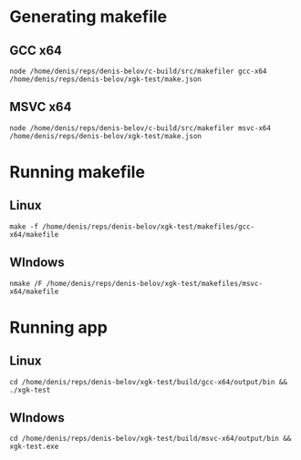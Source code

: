 # Generating makefile
## GCC x64
```
node /home/denis/reps/denis-belov/c-build/src/makefiler gcc-x64 /home/denis/reps/denis-belov/xgk-test/make.json
```
## MSVC x64
```
node /home/denis/reps/denis-belov/c-build/src/makefiler msvc-x64 /home/denis/reps/denis-belov/xgk-test/make.json
```

# Running makefile
## Linux
```
make -f /home/denis/reps/denis-belov/xgk-test/makefiles/gcc-x64/makefile
```
## WIndows
```
nmake /F /home/denis/reps/denis-belov/xgk-test/makefiles/msvc-x64/makefile
```

# Running app
## Linux
```
cd /home/denis/reps/denis-belov/xgk-test/build/gcc-x64/output/bin && ./xgk-test
```
## WIndows
```
cd /home/denis/reps/denis-belov/xgk-test/build/msvc-x64/output/bin && xgk-test.exe
```